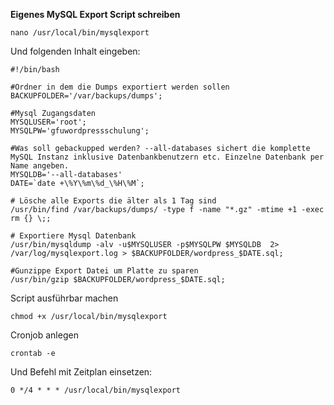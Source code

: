 **Eigenes MySQL Export Script schreiben**

    nano /usr/local/bin/mysqlexport

Und folgenden Inhalt eingeben:

    #!/bin/bash

    #Ordner in dem die Dumps exportiert werden sollen
    BACKUPFOLDER='/var/backups/dumps';
    
    #Mysql Zugangsdaten
    MYSQLUSER='root';
    MYSQLPW='gfuwordpressschulung';
    
    #Was soll gebackupped werden? --all-databases sichert die komplette MySQL Instanz inklusive Datenbankbenutzern etc. Einzelne Datenbank per Name angeben.
    MYSQLDB='--all-databases'
    DATE=`date +\%Y\%m\%d_\%H\%M`;
    
    # Lösche alle Exports die älter als 1 Tag sind
    /usr/bin/find /var/backups/dumps/ -type f -name "*.gz" -mtime +1 -exec rm {} \;;
    
    # Exportiere Mysql Datenbank
    /usr/bin/mysqldump -alv -u$MYSQLUSER -p$MYSQLPW $MYSQLDB  2> /var/log/mysqlexport.log > $BACKUPFOLDER/wordpress_$DATE.sql;
    
    #Gunzippe Export Datei um Platte zu sparen
    /usr/bin/gzip $BACKUPFOLDER/wordpress_$DATE.sql;
    

Script ausführbar machen

    chmod +x /usr/local/bin/mysqlexport

Cronjob anlegen

    crontab -e

Und Befehl mit Zeitplan einsetzen:

    0 */4 * * * /usr/local/bin/mysqlexport